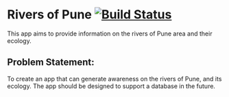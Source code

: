 # Rivers of Pune [![Build Status](https://travis-ci.org/ashwinkolhatkar/RiversofPune.svg?branch=master)](https://travis-ci.org/ashwinkolhatkar/RiversofPune)
This app aims to provide information on the rivers of Pune area and their ecology.

## Problem Statement:
To create an app that can generate awareness on the rivers of Pune, and its ecology. 
The app should be designed to support a database in the future.
